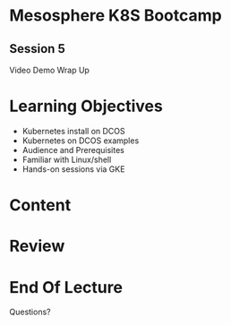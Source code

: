 Mesosphere K8S Bootcamp
=======

Session 5
----

Video Demo Wrap Up



Learning Objectives
====

* Kubernetes install on DCOS
* Kubernetes on DCOS examples
* Audience and Prerequisites
* Familiar with Linux/shell
* Hands-on sessions via GKE 



Content
====



Review
====



End Of Lecture 
=====

Questions?

